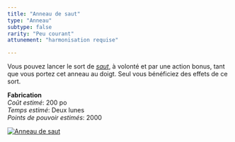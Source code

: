 ```yaml
---
title: "Anneau de saut"
type: "Anneau"
subtype: false
rarity: "Peu courant"
attunement: "harmonisation requise"

---
```

Vous pouvez lancer le sort de [_saut_](/grimoire/saut/), à volonté et par une action bonus, tant que vous portez cet anneau au doigt. Seul vous bénéficiez des effets de ce sort.  

**Fabrication**  
*Coût estimé*: 200 po    
*Temps estimé*: Deux lunes  
*Points de pouvoir estimés*: 2000  

[![Anneau de saut](https://www.douaratil.fr/illustrations/objet/anneaudesaut300.jpeg)](https://www.douaratil.fr/illustrations/objet/anneaudesaut.jpeg)  